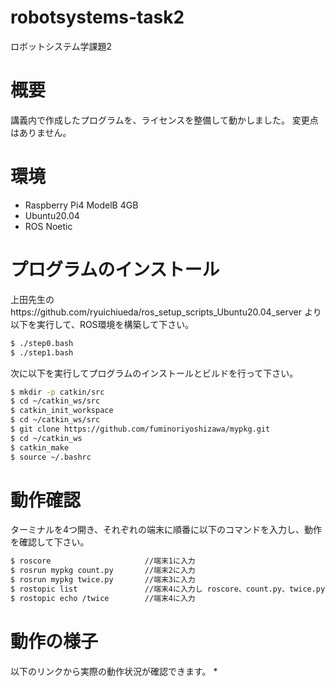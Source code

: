 # robotsystems-task2
ロボットシステム学課題2
# 概要
講義内で作成したプログラムを、ライセンスを整備して動かしました。
変更点はありません。
# 環境
* Raspberry Pi4 ModelB 4GB
* Ubuntu20.04
* ROS Noetic
# プログラムのインストール
上田先生のhttps://github.com/ryuichiueda/ros_setup_scripts_Ubuntu20.04_server より以下を実行して、ROS環境を構築して下さい。
```bash
$ ./step0.bash
$ ./step1.bash
```
次に以下を実行してプログラムのインストールとビルドを行って下さい。
```bash
$ mkdir -p catkin/src
$ cd ~/catkin_ws/src
$ catkin_init_workspace
$ cd ~/catkin_ws/src
$ git clone https://github.com/fuminoriyoshizawa/mypkg.git
$ cd ~/catkin_ws
$ catkin_make
$ source ~/.bashrc
```
# 動作確認
ターミナルを4つ開き、それぞれの端末に順番に以下のコマンドを入力し、動作を確認して下さい。
```bash
$ roscore                     //端末1に入力
$ rosrun mypkg count.py       //端末2に入力
$ rosrun mypkg twice.py       //端末3に入力
$ rostopic list               //端末4に入力し roscore、count.py、twice.pyが動作しているか確認
$ rostopic echo /twice        //端末4に入力
```
# 動作の様子
以下のリンクから実際の動作状況が確認できます。
* 
